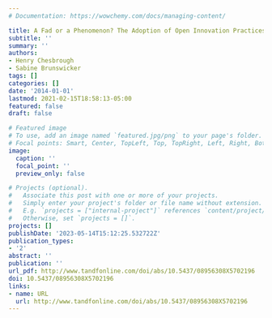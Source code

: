```yaml
---
# Documentation: https://wowchemy.com/docs/managing-content/

title: A Fad or a Phenomenon? The Adoption of Open Innovation Practices in Large Firms
subtitle: ''
summary: ''
authors:
- Henry Chesbrough
- Sabine Brunswicker
tags: []
categories: []
date: '2014-01-01'
lastmod: 2021-02-15T18:58:13-05:00
featured: false
draft: false

# Featured image
# To use, add an image named `featured.jpg/png` to your page's folder.
# Focal points: Smart, Center, TopLeft, Top, TopRight, Left, Right, BottomLeft, Bottom, BottomRight.
image:
  caption: ''
  focal_point: ''
  preview_only: false

# Projects (optional).
#   Associate this post with one or more of your projects.
#   Simply enter your project's folder or file name without extension.
#   E.g. `projects = ["internal-project"]` references `content/project/deep-learning/index.md`.
#   Otherwise, set `projects = []`.
projects: []
publishDate: '2023-05-14T15:12:25.532722Z'
publication_types:
- '2'
abstract: ''
publication: ''
url_pdf: http://www.tandfonline.com/doi/abs/10.5437/08956308X5702196
doi: 10.5437/08956308X5702196
links:
- name: URL
  url: http://www.tandfonline.com/doi/abs/10.5437/08956308X5702196
---
```

